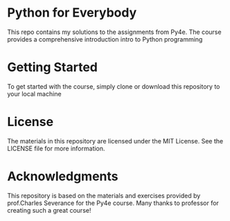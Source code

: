 # Python for Everybody
This repo contains my solutions to the assignments from Py4e. The course provides a comprehensive introduction intro to Python programming

# Getting Started
To get started with the course, simply clone or download this repository to your local machine

# License
The materials in this repository are licensed under the MIT License. See the LICENSE file for more information.

# Acknowledgments
This repository is based on the materials and exercises provided by prof.Charles Severance for the Py4e course. Many thanks to professor for creating such a great course!
